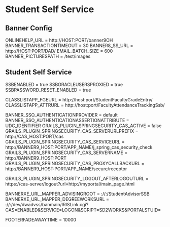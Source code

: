 # Student Self Service

## Banner Config
  ONLINEHELP_URL = http://HOST:PORT/banner9OH
  BANNER_TRANSACTIONTIMEOUT = 30
  BANNER8_SS_URL = http://HOST:PORT/DAD/
  EMAIL_BATCH_SIZE = 600
  BANNER_PICTURESPATH = /test/images

## Student Self Service

  SSBENABLED = true
  SSBORACLEUSERSPROXIED = true
  SSBPASSWORD_RESET_ENABLED = true

  CLASSLISTAPP_FGEURL = http://host:port/StudentFacultyGradeEntry/
  CLASSLISTAPP_ATTRURL = http://host:port/FacultyAttendanceTrackingSsb/

  BANNER_SSO_AUTHENTICATIONPROVIDER = default
  BANNER_SSO_AUTHENTICATIONASSERTIONATTRIBUTE = UDC_IDENTIFIER
  GRAILS_PLUGIN_SPRINGSECURITY_CAS_ACTIVE = false
  GRAILS_PLUGIN_SPRINGSECURITY_CAS_SERVERURLPREFIX = http://CAS_HOST:PORT/cas
  GRAILS_PLUGIN_SPRINGSECURITY_CAS_SERVICEURL = http://BANNER9_HOST:PORT/APP_NAME/j_spring_cas_security_check
  GRAILS_PLUGIN_SPRINGSECURITY_CAS_SERVERNAME = http://BANNER9_HOST:PORT
  GRAILS_PLUGIN_SPRINGSECURITY_CAS_PROXYCALLBACKURL = http://BANNER9_HOST:PORT/APP_NAME/secure/receptor

  GRAILS_PLUGIN_SPRINGSECURITY_LOGOUT_AFTERLOGOUTURL = https://cas-server/logout?url=http://myportal/main_page.html

  BANNERXE_URL_MAPPER_ADVISINGROOT = <protocol>://<host>:<port>/StudentAdvisorSSB
  BANNERXE_URL_MAPPER_DEGREEWORKSURL = <protocol>://<host>:<port>/dev/dwadvss/banmain/IRISLink.cgi?CAS=ENABLED&SERVICE=LOGON&SCRIPT=SD2WORKS&PORTALSTUID=<STUDENTID>

  FOOTERFADEAWAYTIME = 10000
